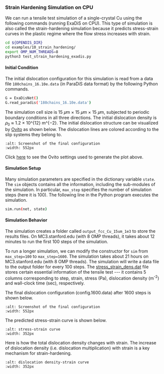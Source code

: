 ### Strain Hardening Simulation on CPU

We can run a tensile test simulation of a single-crystal Cu using the following commands (running ExaDiS on CPU).  This type of simulation is also called the strain-hardening simulation because it predicts stress-strain curves in the plastic regime where the flow stress increases with strain.

```bash
cd ${OPENDIS_DIR}
cd examples/10_strain_hardening/
export OMP_NUM_THREADS=8
python3 test_strain_hardening_exadis.py
```

#### Initial Condition

The initial dislocation configuration for this simulation is read from a data file ```180chains_16.10e.data``` (in ParaDiS data format) by the following Python commands.
```bash
G = ExaDisNet()
G.read_paradis('180chains_16.10e.data')
```
The simulation cell size is 15 𝜇m × 15 𝜇m × 15 𝜇m, subjected to periodic boundary conditions in all three directions. The initial dislocation density is 𝜌<sub>0</sub> ≈ 1.2 × 10^{12} m^{−2}.  The initial dislocation structure can be visualized by [Ovito](https://www.ovito.org/) as shown below.  The dislocation lines are colored according to the slip systems they belong to.
```{figure} initial_configuration_Ovito.png
:alt: Screenshot of the final configuration
:width: 552px
```
Click [here](./Ovito_settings.png) to see the Ovito settings used to generate the plot above.


#### Simulation Setup

Many simulation parameters are specified in the dictionary variable ```state```.  The ```sim``` objects contains all the information, including the sub-modules of the simulation.  In particular, ```max_step``` specifies the number of simulation steps (here it is 100).  The following line in the Python program executes the simulation.
```bash
sim.run(net, state)
```

#### Simulation Behavior
The simulation creates a folder called ```output_fcc_Cu_15um_1e3``` to store the results files.  On MC3.stanford.edu (with 8 OMP threads), it takes about 12 minutes to run the first 100 steps of the simulation.

To run a longer simulation, we can modify the constructor for ```sim``` from ```max_step=100``` to ```max_step=1600```.  The simulation takes about 21 hours on MC3.stanford.edu (with 8 OMP threads). The simulation will write a data file to the output folder for every 100 steps.  The [stress_strain_dens.dat](./stress_strain_dens_1600_CPU.dat) file stores certain essential information of the tensile test --- it contains 5 columns corresponding to step, strain, stress (Pa), dislocation density (m<sup>-2</sup>) and wall-clock time (sec), respectively.

The final dislocation configuration (config.1600.data) after 1600 steps is shown below.
```{figure} CPU_final_configuration_Ovito.png
:alt: Screenshot of the final configuration
:width: 552px
```

The predicted stress-strain curve is shown below.
```{figure} Stress_strain_CPU.png
:alt: stress-strain curve
:width: 352px
```

Here is how the total dislocation density changes with strain.  The increase of dislocation density (i.e. dislocation multiplication) with strain is a key mechanism for strain-hardening.
```{figure} Density_strain_CPU.png
:alt: dislocation density-strain curve
:width: 352px
```
